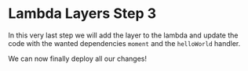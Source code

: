 # Lambda Layers Step 3

In this very last step we will add the layer to the lambda and update the code with the wanted dependencies `moment` and the `helloWorld` handler.

We can now finally deploy all our changes!